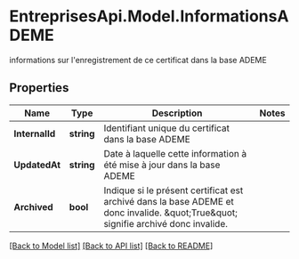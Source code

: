 # EntreprisesApi.Model.InformationsADEME
informations sur l'enregistrement de ce certificat dans la base ADEME

## Properties

Name | Type | Description | Notes
------------ | ------------- | ------------- | -------------
**InternalId** | **string** | Identifiant unique du certificat dans la base ADEME | 
**UpdatedAt** | **string** | Date à laquelle cette information à été mise à jour dans la base ADEME | 
**Archived** | **bool** | Indique si le présent certificat est archivé dans la base ADEME et donc invalide. \&quot;True\&quot; signifie archivé donc invalide. | 

[[Back to Model list]](../README.md#documentation-for-models) [[Back to API list]](../README.md#documentation-for-api-endpoints) [[Back to README]](../README.md)

